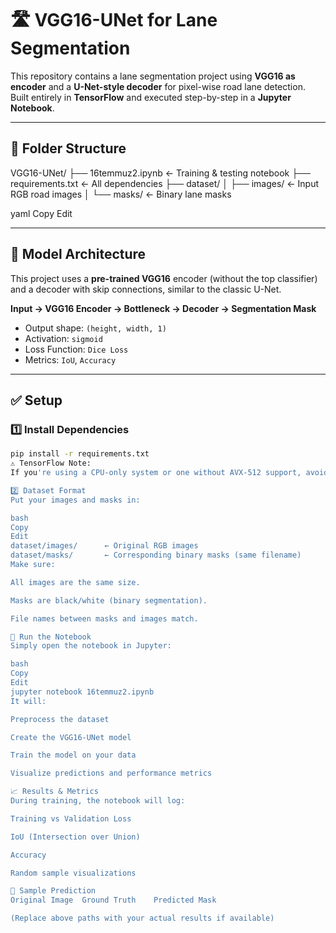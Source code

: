 # 🛣️ VGG16-UNet for Lane Segmentation

This repository contains a lane segmentation project using **VGG16 as encoder** and a **U-Net-style decoder** for pixel-wise road lane detection.  
Built entirely in **TensorFlow** and executed step-by-step in a **Jupyter Notebook**.

---

## 📁 Folder Structure

VGG16-UNet/
├── 16temmuz2.ipynb ← Training & testing notebook
├── requirements.txt ← All dependencies
├── dataset/
│ ├── images/ ← Input RGB road images
│ └── masks/ ← Binary lane masks

yaml
Copy
Edit

---

## 🧠 Model Architecture

This project uses a **pre-trained VGG16** encoder (without the top classifier) and a decoder with skip connections, similar to the classic U-Net.

**Input → VGG16 Encoder → Bottleneck → Decoder → Segmentation Mask**

- Output shape: `(height, width, 1)`
- Activation: `sigmoid`
- Loss Function: `Dice Loss`
- Metrics: `IoU`, `Accuracy`

---

## ✅ Setup

### 1️⃣ Install Dependencies

```bash
pip install -r requirements.txt
⚠️ TensorFlow Note:
If you're using a CPU-only system or one without AVX-512 support, avoid latest TensorFlow versions. Use tensorflow==2.10.1 as included in this file.

2️⃣ Dataset Format
Put your images and masks in:

bash
Copy
Edit
dataset/images/      ← Original RGB images
dataset/masks/       ← Corresponding binary masks (same filename)
Make sure:

All images are the same size.

Masks are black/white (binary segmentation).

File names between masks and images match.

🚀 Run the Notebook
Simply open the notebook in Jupyter:

bash
Copy
Edit
jupyter notebook 16temmuz2.ipynb
It will:

Preprocess the dataset

Create the VGG16-UNet model

Train the model on your data

Visualize predictions and performance metrics

📈 Results & Metrics
During training, the notebook will log:

Training vs Validation Loss

IoU (Intersection over Union)

Accuracy

Random sample visualizations

🧪 Sample Prediction
Original Image	Ground Truth	Predicted Mask

(Replace above paths with your actual results if available)
